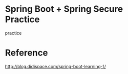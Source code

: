 # Spring Boot + Spring Secure Practice

practice

# Reference
<http://blog.didispace.com/spring-boot-learning-1/>
